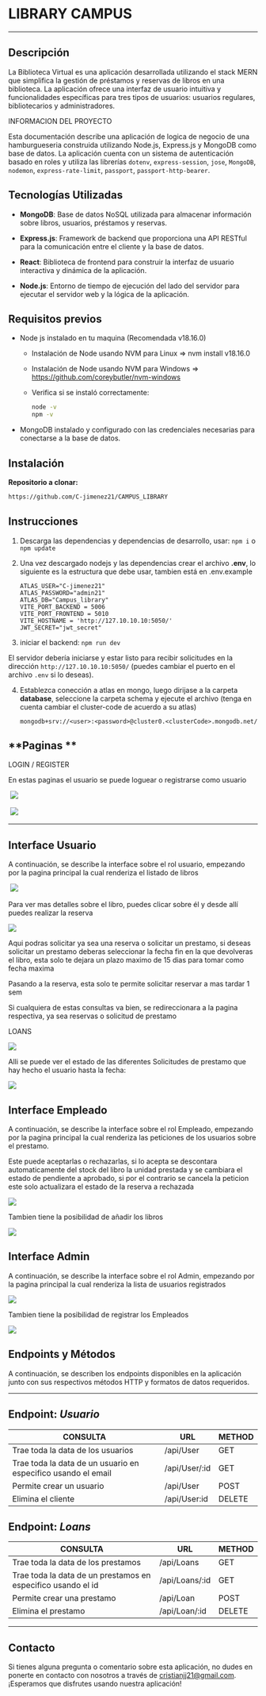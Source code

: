 # LIBRARY CAMPUS 

------

## Descripción

La Biblioteca Virtual es una aplicación desarrollada utilizando el stack MERN que simplifica la gestión de préstamos y reservas de libros en una biblioteca. La aplicación ofrece una interfaz de usuario intuitiva y funcionalidades específicas para tres tipos de usuarios: usuarios regulares, bibliotecarios y administradores.

INFORMACION DEL PROYECTO

Esta documentación describe una aplicación de logica de negocio de una hamburgueseria construida utilizando Node.js, Express.js y MongoDB como base de datos. La aplicación cuenta con un sistema de autenticación basado en roles y utiliza las librerías `dotenv`, `express-session`, `jose`, `MongoDB`, `nodemon`, `express-rate-limit`, `passport`, `passport-http-bearer`.



## Tecnologías Utilizadas

- **MongoDB**: Base de datos NoSQL utilizada para almacenar información sobre libros, usuarios, préstamos y reservas.

- **Express.js**: Framework de backend que proporciona una API RESTful para la comunicación entre el cliente y la base de datos.

- **React**: Biblioteca de frontend para construir la interfaz de usuario interactiva y dinámica de la aplicación.

- **Node.js**: Entorno de tiempo de ejecución del lado del servidor para ejecutar el servidor web y la lógica de la aplicación.

  

## Requisitos previos

- Node js instalado en tu maquina (Recomendada v18.16.0)

  - Instalación de Node usando NVM para Linux => nvm install v18.16.0

  - Instalación de Node usando NVM para Windows => https://github.com/coreybutler/nvm-windows

  - Verifica si se instaló correctamente:

    ```bash
    node -v
    npm -v
    ```

- MongoDB instalado y configurado con las credenciales necesarias para conectarse a la base de datos.

  

## Instalación

**Repositorio a clonar:**

```bash
https://github.com/C-jimenez21/CAMPUS_LIBRARY
```

## Instrucciones

1. Descarga las dependencias y dependencias de desarrollo, usar: `npm i` o `npm update`

2. Una vez descargado nodejs y las dependencias crear el archivo **.env**, lo siguiente es la estructura que debe usar, tambien está en .env.example

   ```gherkin
   ATLAS_USER="C-jimenez21"
   ATLAS_PASSWORD="admin21"
   ATLAS_DB="Campus_library"
   VITE_PORT_BACKEND = 5006
   VITE_PORT_FRONTEND = 5010
   VITE_HOSTNAME = 'http://127.10.10.10:5050/'
   JWT_SECRET="jwt_secret"
   ```

3.  iniciar el backend: `npm run dev`

   El servidor debería iniciarse y estar listo para recibir solicitudes en la dirección   `http://127.10.10.10:5050/` (puedes cambiar el puerto en el archivo `.env` si lo deseas).

4. Establezca conección a atlas en mongo, luego dirijase a la carpeta **database**, seleccione la carpeta schema y ejecute el archivo (tenga en cuenta cambiar el cluster-code de acuerdo a su atlas)

   `mongodb+srv://<user>:<password>@cluster0.<clusterCode>.mongodb.net/`



## **Paginas **

LOGIN / REGISTER

En estas paginas el usuario se puede loguear o registrarse como usuario

​	<img src="./public/register.png">

​	<img src="./public/error.png">



------



## **Interface Usuario**

A continuación, se describe la interface sobre el rol usuario, empezando por la pagina principal la cual renderiza el listado de libros

​	<img src="./public/list.png">



Para ver mas detalles sobre el libro, puedes clicar sobre él y desde allí puedes realizar la reserva



<img src="./public/SolicitarPrestamo.png">



Aqui podras solicitar ya sea una reserva o solicitar un prestamo, si deseas solicitar un prestamo deberas seleccionar la fecha fin en la que devolveras el libro, esta solo te dejara un plazo maximo de 15 dias para tomar como fecha maxima 

Pasando a la reserva, esta solo te permite solicitar reservar a mas tardar 1 sem



Si cualquiera de estas consultas va bien, se redireccionara a la pagina respectiva, ya sea reservas o solicitud de prestamo

 LOANS

<img src="./public/loans.png">

Alli se puede ver el estado de las diferentes Solicitudes de prestamo que hay hecho el usuario hasta la fecha:

<img src="./public/.png">



## **Interface Empleado**

A continuación, se describe la interface sobre el rol Empleado, empezando por la pagina principal la cual renderiza las peticiones de los usuarios sobre el prestamo. 

Este puede aceptarlas o rechazarlas, si lo acepta se descontara automaticamente del stock del libro la unidad prestada y se cambiara el estado de pendiente a aprobado, si por el contrario se cancela la peticion este solo actualizara el estado de la reserva a rechazada

<img src="./public/solicitudesUser.png">



Tambien tiene la posibilidad de añadir los libros 



<img src="./public/postLibro.png">





## **Interface Admin**

A continuación, se describe la interface sobre el rol Admin, empezando por la pagina principal la cual renderiza la lista de usuarios registrados

<img src="./public/ListadeUsuarios.png">



Tambien tiene la posibilidad de registrar los Empleados

 <img src="./public/RegisterEmpleado.png">



## **Endpoints y Métodos**

A continuación, se describen los endpoints disponibles en la aplicación junto con sus respectivos métodos HTTP y formatos de datos requeridos.

------

## Endpoint: *Usuario*

| CONSULTA                                                     | URL           | METHOD |
| ------------------------------------------------------------ | ------------- | ------ |
| Trae toda la data de los usuarios                            | /api/User     | GET    |
| Trae toda la data de un usuario en especifico usando el email | /api/User/:id | GET    |
| Permite crear un usuario                                     | /api/User     | POST   |
| Elimina el cliente                                           | /api/User:id  | DELETE |



## Endpoint: *Loans*

| CONSULTA                                                     | URL            | METHOD |
| ------------------------------------------------------------ | -------------- | ------ |
| Trae toda la data de los prestamos                           | /api/Loans     | GET    |
| Trae toda la data de un prestamos en especifico usando el id | /api/Loans/:id | GET    |
| Permite crear una prestamo                                   | /api/Loan      | POST   |
| Elimina el prestamo                                          | /api/Loan/:id  | DELETE |



------

## Contacto

Si tienes alguna pregunta o comentario sobre esta aplicación, no dudes en ponerte en contacto con nosotros a través de  [cristianjj21@gmail.com](mailto:cristianjj21@gmail.com). ¡Esperamos que disfrutes usando nuestra aplicación!